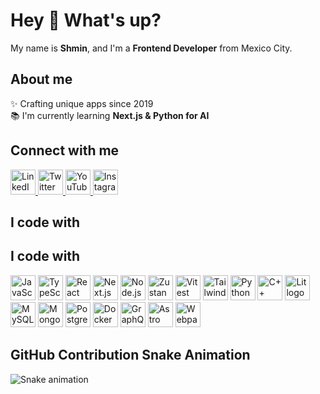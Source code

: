 # Hey 👋 What's up?

My name is **Shmin**, and I'm a **Frontend Developer** from Mexico City.

## About me

✨ Crafting unique apps since 2019  
📚 I'm currently learning **Next.js & Python for AI**

## Connect with me

<p>
  <a href="https://www.linkedin.com/in/purple-code-sh">
    <img src="https://raw.githubusercontent.com/maurodesouza/profile-readme-generator/master/src/assets/icons/social/linkedin/default.svg" width="40" alt="LinkedIn"/>
  </a>
  <a href="https://twitter.com/PurpleCodeSH">
    <img src="https://raw.githubusercontent.com/maurodesouza/profile-readme-generator/master/src/assets/icons/social/twitter/default.svg" width="40" alt="Twitter"/>
  </a>
  <a href="https://www.youtube.com/@purplecodesh">
    <img src="https://raw.githubusercontent.com/maurodesouza/profile-readme-generator/master/src/assets/icons/social/youtube/default.svg" width="40" alt="YouTube"/>
  </a>
  <a href="https://instagram.com/shmiinn">
    <img src="https://raw.githubusercontent.com/maurodesouza/profile-readme-generator/master/src/assets/icons/social/instagram/default.svg" width="40" alt="Instagram"/>
  </a>
</p>

## I code with

## I code with

<p>
  <img src="https://cdn.jsdelivr.net/gh/devicons/devicon/icons/javascript/javascript-original.svg" height="40" alt="JavaScript logo"> 
  <img src="https://cdn.jsdelivr.net/gh/devicons/devicon/icons/typescript/typescript-original.svg" height="40" alt="TypeScript logo"> 
  <img src="https://cdn.jsdelivr.net/gh/devicons/devicon/icons/react/react-original.svg" height="40" alt="React logo"> 
  <img src="https://cdn.jsdelivr.net/gh/devicons/devicon/icons/nextjs/nextjs-original.svg" height="40" alt="Next.js logo"> 
  <img src="https://cdn.jsdelivr.net/gh/devicons/devicon/icons/nodejs/nodejs-original.svg" height="40" alt="Node.js logo"> 
  <img src="https://raw.githubusercontent.com/christianalfoni/zustand/master/docs/logo.png" height="40" alt="Zustand logo"> 
  <img src="https://cdn.jsdelivr.net/gh/devicons/devicon/icons/vitest/vitest-original.svg" height="40" alt="Vitest logo"> 
  <img src="https://cdn.jsdelivr.net/gh/devicons/devicon/icons/tailwindcss/tailwindcss-original.svg" height="40" alt="TailwindCSS logo"> 
  <img src="https://cdn.jsdelivr.net/gh/devicons/devicon/icons/python/python-original.svg" height="40" alt="Python logo"> 
  <img src="https://cdn.jsdelivr.net/gh/devicons/devicon/icons/cplusplus/cplusplus-original.svg" height="40" alt="C++ logo"> 
  <img src="https://lit.dev/images/logo.svg" height="40" alt="Lit logo"> 
  <img src="https://cdn.jsdelivr.net/gh/devicons/devicon/icons/mysql/mysql-original.svg" height="40" alt="MySQL logo"> 
  <img src="https://cdn.jsdelivr.net/gh/devicons/devicon/icons/mongodb/mongodb-original.svg" height="40" alt="MongoDB logo"> 
  <img src="https://cdn.jsdelivr.net/gh/devicons/devicon/icons/postgresql/postgresql-original.svg" height="40" alt="PostgreSQL logo"> 
  <img src="https://cdn.jsdelivr.net/gh/devicons/devicon/icons/docker/docker-original.svg" height="40" alt="Docker logo"> 
  <img src="https://cdn.jsdelivr.net/gh/devicons/devicon/icons/graphql/graphql-plain.svg" height="40" alt="GraphQL logo"> 
  <img src="https://cdn.jsdelivr.net/gh/devicons/devicon/icons/astro/astro-original.svg" height="40" alt="Astro logo"> 
  <img src="https://cdn.jsdelivr.net/gh/devicons/devicon/icons/webpack/webpack-original.svg" height="40" alt="Webpack logo"> 
</p>


## GitHub Contribution Snake Animation

![Snake animation](https://raw.githubusercontent.com/Purple-Code-sh/Purple-Code-sh/output/github-contribution-grid-snake.svg)

